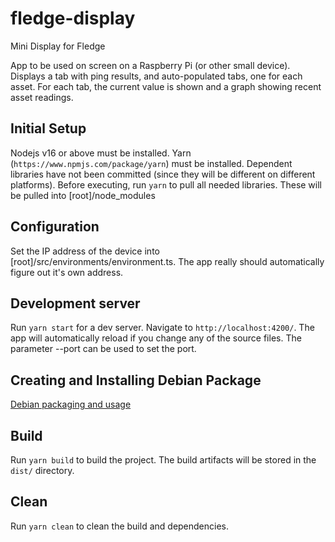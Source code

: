 # fledge-display
Mini Display for Fledge

App to be used on screen on a Raspberry Pi (or other small device). Displays a tab with ping results, and auto-populated tabs, one for each asset. For each tab, the current value is shown and a graph showing recent asset readings.

## Initial Setup
Nodejs v16 or above must be installed.
Yarn (`https://www.npmjs.com/package/yarn`) must be installed.
Dependent libraries have not been committed (since they will be different on different platforms). Before executing, run `yarn` to pull all needed libraries. These will be pulled into [root]/node_modules

## Configuration
Set the IP address of the device into [root]/src/environments/environment.ts. The app really should automatically figure out it's own address.

## Development server

Run `yarn start` for a dev server. Navigate to `http://localhost:4200/`. The app will automatically reload if you change any of the source files. The parameter --port can be used to set the port.

## Creating and Installing Debian Package
[Debian packaging and usage](debian-readme.md)

## Build

Run `yarn build` to build the project. The build artifacts will be stored in the `dist/` directory.

## Clean

Run `yarn clean` to clean the build and dependencies.


